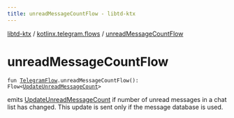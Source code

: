 ```yaml
---
title: unreadMessageCountFlow - libtd-ktx
---
```


[libtd-ktx](../index.html) / [kotlinx.telegram.flows](index.html) / [unreadMessageCountFlow](./unread-message-count-flow.html)

# unreadMessageCountFlow

`fun `[`TelegramFlow`](../kotlinx.telegram.core/-telegram-flow/index.html)`.unreadMessageCountFlow(): Flow<`[`UpdateUnreadMessageCount`](https://tdlibx.github.io/td/docs/org/drinkless/td/libcore/telegram/TdApi/UpdateUnreadMessageCount.html)`>`

emits [UpdateUnreadMessageCount](https://tdlibx.github.io/td/docs/org/drinkless/td/libcore/telegram/TdApi/UpdateUnreadMessageCount.html) if number of unread messages in a chat list has changed. This
update is sent only if the message database is used.

